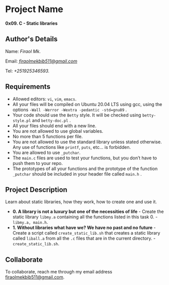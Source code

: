 # Project Name
**0x09. C - Static libraries**

## Author's Details
Name: *Firaol Mk.*

Email: *firaolmekbib511@gmail.com*

Tel: *+251925346593.*

##  Requirements
*   Allowed editors: `vi`, `vim`, `emacs`.
*   All your files will be compiled on Ubuntu 20.04 LTS using gcc, using the options `-Wall -Werror -Wextra -pedantic -std=gnu89` .
*   Your code should use the `Betty` style. It will be checked using `betty-style.pl` and `betty-doc.pl` .
*   All your files should end with a new line.
*   You are not allowed to use global variables.
*   No more than 5 functions per file.
*   You are not allowed to use the standard library unless stated otherwise. Any use of functions like `printf`, `puts`, etc… is forbidden.
*   You are allowed to use `_putchar`.
*   The `main.c` files are used to test your functions, but you don’t have to push them to your repo.
*   The prototypes of all your functions and the prototype of the function `_putchar` should be included in your header file called `main.h` .

## Project Description
Learn about static libraries, how they work, how to create one and use it.

* **0. A library is not a luxury but one of the necessities of life** - Create the static library `libmy.a` containing all the functions listed in this task 0. - `libmy.a, main.h`.
* **1. Without libraries what have we? We have no past and no future** - Create a script called `create_static_lib.sh` that creates a static library called `liball.a` from all the `.c` files that are in the current directory. - `create_static_lib.sh`.


## Collaborate

To collaborate, reach me through my email address firaolmekbib511@gmail.com.
